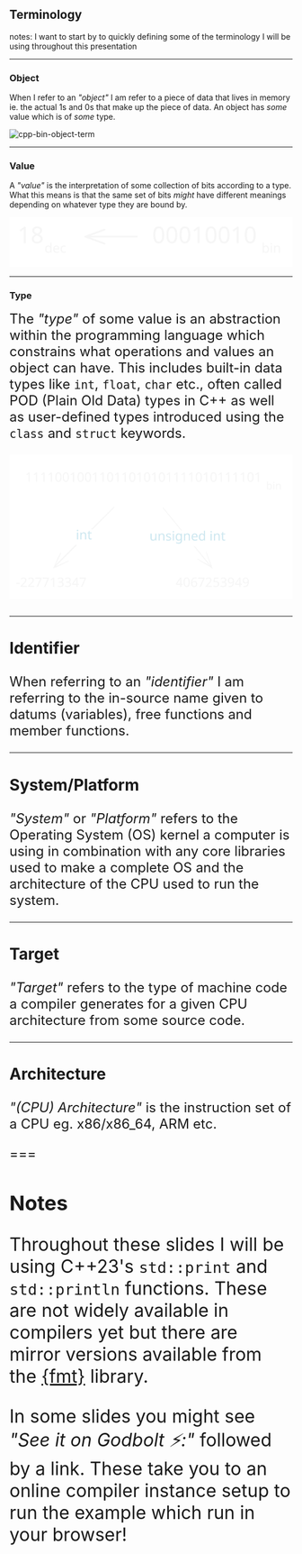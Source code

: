 <!-- .slide: id="terminology" data-auto-animate -->

## Terminology

notes: I want to start by to quickly defining some of the terminology I will be using throughout this presentation

---

<!-- .slide: id="terminology/object" -->

### Object

When I refer to an *"object"* I am refer to a piece of data that lives in memory ie. the actual 1s and 0s that make up the piece of data. An object has *some* value which is of *some* type.

![cpp-bin-object-term](../svg/cpp-bin-object-term.svg)

---

<!-- .slide: id="terminology/value" -->

### Value

A *"value"* is the interpretation of some collection of bits according to a type. What this means is that the same set of bits *might* have different meanings depending on whatever type they are bound by.

![cpp-values-term](../svg/cpp-values-term.svg)

---

<!-- .slide: id="terminology/type" -->

### Type

<span style="font-size: x-large;">
    The <em>"type"</em> of some value is an abstraction within the programming language which constrains what operations and values an object can have. This includes built-in data types like <code>int</code>, <code>float</code>, <code>char</code> etc., often called POD (Plain Old Data) types in C++ as well as user-defined types introduced using the <code>class</code> and <code>struct</code> keywords.
</p>

<!-- Diagram illustrating this example: the bits `11110010011011010101111010111101` have the have the value `-227713347` when interpreted as a C `int` but have the value `4067253949` when interpreted as a C `unsigned int`. -->

![cpp-types-terms](../svg/cpp-types-terms.svg)

---

<!-- .slide: id="terminology/identifier" -->

### Identifier

When referring to an *"identifier"* I am referring to the in-source name given to datums (variables), free functions and member functions.

<!-- Diagram of variable syntax indicating identifier, type and value. -->

---

<!-- .slide: id="terminology/system_platform" -->

### System/Platform

*"System"* or *"Platform"* refers to the Operating System (OS) kernel a computer is using in combination with any core libraries used to make a complete OS and the architecture of the CPU used to run the system.

<!-- Diagram of kernel in system stack -->

---

<!-- .slide: id="terminology/target" -->

### Target

*"Target"* refers to the type of machine code a compiler generates for a given CPU architecture from some source code.

<!-- Diagram of compiler pipeline to different targets -->

---

<!-- .slide: id="terminology/architecture" -->

### Architecture

*"(CPU) Architecture"* is the instruction set of a CPU eg. x86/x86_64, ARM etc.

===

<!-- .slide: id="notes" -->

## Notes

<p class="fragment fade-in-then-semi-out" style="font-size: xx-large">
    Throughout these slides I will be using C++23's <code>std::print</code> and <code>std::println</code> functions. These are not widely available in compilers yet but there are mirror versions available from the <a href="https://fmt.dev">{fmt}</a> library.
</p>

<p class="fragment fade-in-then-semi-out" style="font-size: xx-large">
    In some slides you might see <i>"See it on Godbolt ⚡:"</i> followed by a link. These take you to an online compiler instance setup to run the example which run in your browser!
</p>
